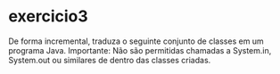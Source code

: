 # exercicio3
De forma incremental, traduza o seguinte conjunto de classes em um programa Java. Importante: Não são permitidas chamadas a System.in, System.out ou similares de dentro das classes criadas. 
